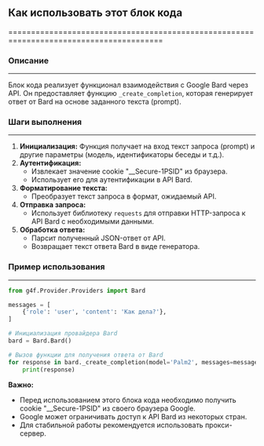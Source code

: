 ## Как использовать этот блок кода
========================================================================================

### Описание
-------------------------
Блок кода реализует функционал взаимодействия с Google Bard через API. Он предоставляет функцию `_create_completion`, которая генерирует ответ от Bard на основе заданного текста (prompt).

### Шаги выполнения
-------------------------
1. **Инициализация:** Функция получает на вход текст запроса (prompt) и другие параметры (модель, идентификаторы беседы и т.д.).
2. **Аутентификация:** 
    - Извлекает значение cookie "__Secure-1PSID" из браузера.
    - Использует его для аутентификации в API Bard.
3. **Форматирование текста:** 
    - Преобразует текст запроса в формат, ожидаемый API.
4. **Отправка запроса:**
    - Использует библиотеку `requests` для отправки HTTP-запроса к API Bard с необходимыми данными.
5. **Обработка ответа:**
    - Парсит полученный JSON-ответ от API.
    - Возвращает текст ответа Bard в виде генератора.

### Пример использования
-------------------------
```python
from g4f.Provider.Providers import Bard

messages = [
    {'role': 'user', 'content': 'Как дела?'},
]

# Инициализация провайдера Bard
bard = Bard.Bard()

# Вызов функции для получения ответа от Bard
for response in bard._create_completion(model='Palm2', messages=messages):
    print(response)
```

**Важно:**
- Перед использованием этого блока кода необходимо получить  cookie "__Secure-1PSID" из своего браузера Google.
- Google может ограничивать доступ к API Bard из некоторых стран. 
- Для стабильной работы рекомендуется использовать прокси-сервер.
